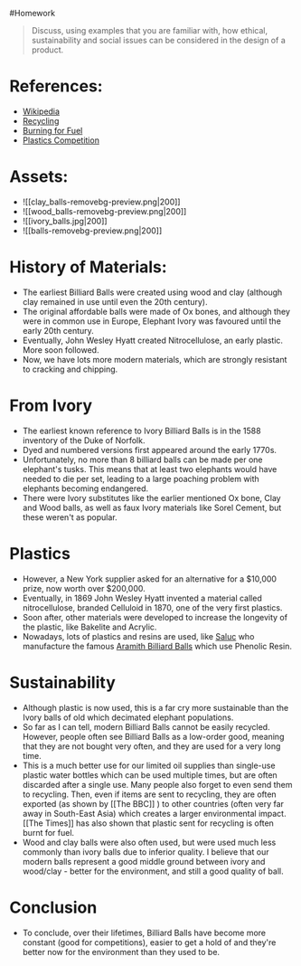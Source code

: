 #Homework
> Discuss, using examples that you are familiar with, how ethical, sustainability and social issues can be considered in the design of a product.

# References:
 - [Wikipedia](https://en.wikipedia.org/wiki/Billiard_ball)
 - [Recycling](https://www.bbc.co.uk/news/science-environment-49827945)
 - [Burning for Fuel](https://www.thetimes.co.uk/article/thousands-of-tonnes-of-plastic-recycling-are-secretly-burnt-for-fuel-t6qsfdvj5)
 - [Plastics Competition](https://youtu.be/rHxxLYzJ8Sw?t=50)

# Assets:
 - ![[clay_balls-removebg-preview.png|200]]
 - ![[wood_balls-removebg-preview.png|200]]
 - ![[ivory_balls.jpg|200]]
 - ![[balls-removebg-preview.png|200]]

# History of Materials:
 - The earliest Billiard Balls were created using wood and clay (although clay remained in use until even the 20th century).
 - The original affordable balls were made of Ox bones, and although they were in common use in Europe, Elephant Ivory was favoured until the early 20th century.
 - Eventually, John Wesley Hyatt created Nitrocellulose, an early plastic. More soon followed.
 - Now, we have lots more modern materials, which are strongly resistant to cracking and chipping.

# From Ivory
 - The earliest known reference to Ivory Billiard Balls is in the 1588 inventory of the Duke of Norfolk.
  - Dyed and numbered versions first appeared around the early 1770s.
 - Unfortunately, no more than 8 billiard balls can be made per one elephant's tusks. This means that at least two elephants would have needed to die per set, leading to a large poaching problem with elephants becoming endangered.
 - There were Ivory substitutes like the earlier mentioned Ox bone, Clay and Wood balls, as well as faux Ivory materials like Sorel Cement, but these weren't as popular.

# Plastics
 - However, a New York supplier asked for an alternative for a $10,000 prize, now worth over $200,000.
 - Eventually, in 1869 John Wesley Hyatt invented a material called nitrocellulose, branded Celluloid in 1870, one of the very first plastics.
 - Soon after, other materials were developed to increase the longevity of the plastic, like Bakelite and Acrylic.
 - Nowadays, lots of plastics and resins are used, like [Saluc](https://www.saluc.com/index.html) who manufacture the famous [Aramith Billiard Balls](https://www.aramith.com/) which use Phenolic Resin.

# Sustainability
 - Although plastic is now used, this is a far cry more sustainable than the Ivory balls of old which decimated elephant populations.
 - So far as I can tell, modern Billiard Balls cannot be easily recycled. However, people often see Billiard Balls as a low-order good, meaning that they are not bought very often, and they are used for a very long time.
 - This is a much better use for our limited oil supplies than single-use plastic water bottles which can be used multiple times, but are often discarded after a single use. Many people also forget to even send them to recycling. Then, even if items are sent to recycling, they are often exported (as shown by [[The BBC]] ) to other countries (often very far away in South-East Asia) which creates a larger environmental impact. [[The Times]] has also shown that plastic sent for recycling is often burnt for fuel.
 - Wood and clay balls were also often used, but were used much less commonly than ivory balls due to inferior quality. I believe that our modern balls represent a good middle ground between ivory and wood/clay - better for the environment, and still a good quality of ball.

# Conclusion
- To conclude, over their lifetimes, Billiard Balls have become more constant (good for competitions), easier to get a hold of and they're better now for the environment than they used to be.